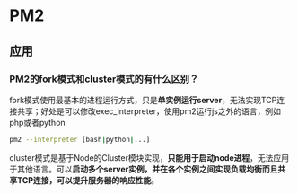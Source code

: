 # PM2

## 应用

### PM2的fork模式和cluster模式的有什么区别？

fork模式使用最基本的进程运行方式，只是**单实例运行server**，无法实现TCP连接共享；好处是可以修改exec_interpreter，使用pm2运行js之外的语言，例如php或者python

``` bash
pm2 --interpreter [bash|python|...]
```

cluster模式是基于Node的Cluster模块实现，**只能用于启动node进程**，无法应用于其他语言。可以**启动多个server实例，并在各个实例之间实现负载均衡而且共享TCP连接，可以提升服务器的响应性能**。



